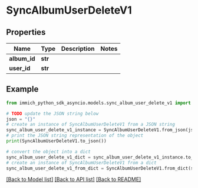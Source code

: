 # SyncAlbumUserDeleteV1


## Properties

Name | Type | Description | Notes
------------ | ------------- | ------------- | -------------
**album_id** | **str** |  | 
**user_id** | **str** |  | 

## Example

```python
from immich_python_sdk_asyncio.models.sync_album_user_delete_v1 import SyncAlbumUserDeleteV1

# TODO update the JSON string below
json = "{}"
# create an instance of SyncAlbumUserDeleteV1 from a JSON string
sync_album_user_delete_v1_instance = SyncAlbumUserDeleteV1.from_json(json)
# print the JSON string representation of the object
print(SyncAlbumUserDeleteV1.to_json())

# convert the object into a dict
sync_album_user_delete_v1_dict = sync_album_user_delete_v1_instance.to_dict()
# create an instance of SyncAlbumUserDeleteV1 from a dict
sync_album_user_delete_v1_from_dict = SyncAlbumUserDeleteV1.from_dict(sync_album_user_delete_v1_dict)
```
[[Back to Model list]](../README.md#documentation-for-models) [[Back to API list]](../README.md#documentation-for-api-endpoints) [[Back to README]](../README.md)


